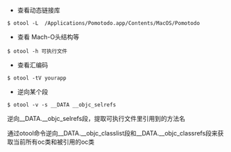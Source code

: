 - 查看动态链接库

```shell
$ otool -L  /Applications/Pomotodo.app/Contents/MacOS/Pomotodo 
```

- 查看 Mach-O头结构等

```shell
$ otool -h 可执行文件
```

- 查看汇编码

```shell
$ otool -tV yourapp
```

- 逆向某个段

```shell
$ otool -v -s __DATA __objc_selrefs
```

逆向__DATA.__objc_selrefs段，提取可执行文件里引用到的方法名

通过otool命令逆向__DATA.__objc_classlist段和__DATA.__objc_classrefs段来获取当前所有oc类和被引用的oc类